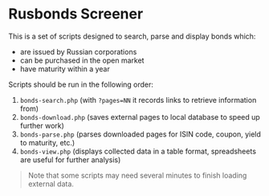 Rusbonds Screener
================
This is a set of scripts designed to search, parse and display bonds which:

 - are issued by Russian corporations
 - can be purchased in the open market
 - have maturity within a year
 
Scripts should be run in the following order:

 1. `bonds-search.php` (with `?pages=NN` it records links to retrieve information from)
 2. `bonds-download.php` (saves external pages to local database to speed up further work)
 3. `bonds-parse.php` (parses downloaded pages for ISIN code, coupon, yield to maturity, etc.)
 4. `bonds-view.php` (displays collected data in a table format, spreadsheets are useful for further analysis)

> Note that some scripts may need several minutes to finish loading external data.
